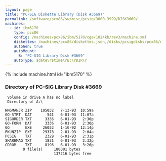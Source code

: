 ```yaml
---
layout: page
title: "PC-SIG Diskette Library (Disk #3669)"
permalink: /software/pcx86/sw/misc/pcsig/3000-3999/DISK3669/
machines:
  - id: ibm5170
    type: pcx86
    config: /machines/pcx86/ibm/5170/cga/1024kb/rev3/machine.xml
    diskettes: /machines/pcx86/diskettes.json,/disks/pcsigdisks/pcx86/diskettes.json
    autoGen: true
    autoMount:
      B: "PC-SIG Library Disk #3669"
    autoType: $date\r$time\rB:\rDIR\r
---
```


{% include machine.html id="ibm5170" %}

### Directory of PC-SIG Library Disk #3669

     Volume in drive A has no label
     Directory of A:\

    HNGMANJR ZIP    105032   7-13-93  10:59a
    GO-STRT  DAT       541   6-01-93  11:07a
    SIGORDER TXT      3336   6-01-93   2:30p
    GO-FORM  DAT      3336   6-01-93   2:30p
    GO       EXE     26022   1-10-92  12:14p
    PKUNZIP  EXE     29378   2-01-93   2:04a
    PCSIG    TXT      2329   6-01-93   2:31p
    SHAREMAG TXT      1831   6-01-93   2:32p
    CDROM    TXT      8196   6-01-93   3:26p
            9 file(s)     180001 bytes
                          137216 bytes free
